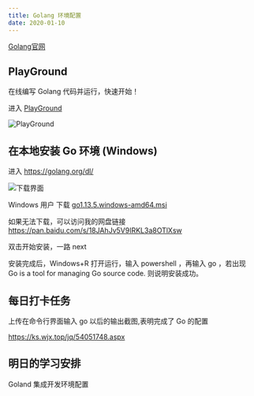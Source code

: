 ```yaml
---
title: Golang 环境配置
date: 2020-01-10
---
```


[Golang官网](https://golang.org/)

## PlayGround

在线编写 Golang 代码并运行，快速开始！

进入 [PlayGround](https://play.golang.org)

![PlayGround](https://s2.ax1x.com/2020/01/09/lWCSxg.png)

## 在本地安装 Go 环境 (Windows)

进入 <https://golang.org/dl/>

![下载界面](https://s2.ax1x.com/2020/01/09/lWp2h8.png)

Windows 用户 下载 [go1.13.5.windows-amd64.msi](https://dl.google.com/go/go1.13.5.windows-amd64.msi)

如果无法下载，可以访问我的网盘链接 <https://pan.baidu.com/s/18JAhJv5V9IRKL3a8OTlXsw>

双击开始安装，一路 next

安装完成后，Windows+R 打开运行，输入 powershell ，再输入 go ，若出现 Go is a tool for managing Go source code. 则说明安装成功。

## 每日打卡任务

上传在命令行界面输入 go 以后的输出截图,表明完成了 Go 的配置

<https://ks.wjx.top/jq/54051748.aspx>

## 明日的学习安排

Goland 集成开发环境配置
